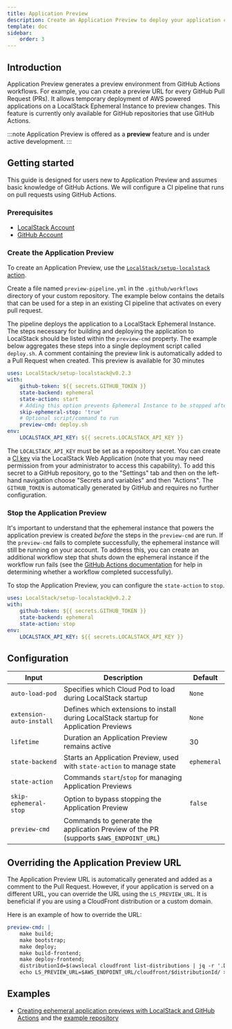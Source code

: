 ```yaml
---
title: Application Preview
description: Create an Application Preview to deploy your application changes in an Ephemeral Instance.
template: doc
sidebar:
    order: 3
---
```


## Introduction

Application Preview generates a preview environment from GitHub Actions workflows.
For example, you can create a preview URL for every GitHub Pull Request (PRs).
It allows temporary deployment of AWS powered applications on a LocalStack Ephemeral Instance to preview changes.
This feature is currently only available for GitHub repositories that use GitHub Actions.

:::note
Application Preview is offered as a **preview** feature and is under active development.
:::

## Getting started

This guide is designed for users new to Application Preview and assumes basic knowledge of GitHub Actions.
We will configure a CI pipeline that runs on pull requests using GitHub Actions.

### Prerequisites

- [LocalStack Account](https://app.localstack.cloud/)
- [GitHub Account](https://github.com)

### Create the Application Preview

To create an Application Preview, use the [`LocalStack/setup-localstack` action](https://github.com/localstack/setup-localstack).

Create a file named `preview-pipeline.yml` in the `.github/workflows` directory of your custom repository.
The example below contains the details that can be used for a step in an existing CI pipeline that activates on every pull request.

The pipeline deploys the application to a LocalStack Ephemeral Instance.
The steps necessary for building and deploying the application to  LocalStack should be listed within the `preview-cmd` property.
The example below aggregates these steps into a single deployment script called `deploy.sh`.
A comment containing the preview link is automatically added to a Pull Request when created.
This preview is available for 30 minutes

```yaml
uses: LocalStack/setup-localstack@v0.2.3
with:
    github-token: ${{ secrets.GITHUB_TOKEN }}
    state-backend: ephemeral
    state-action: start
    # Adding this option prevents Ephemeral Instance to be stopped after the `preview-cmd` run
    skip-ephemeral-stop: 'true'
    # Optional script/command to run
    preview-cmd: deploy.sh
env:
    LOCALSTACK_API_KEY: ${{ secrets.LOCALSTACK_API_KEY }}
```

The `LOCALSTACK_API_KEY` must be set as a repository secret.
You can create a [CI key](https://app.localstack.cloud/workspace/ci-keys) via the LocalStack Web Application (note that you may need permission from your administrator to access this capability).
To add this secret to a GitHub repository, go to the "Settings" tab and then on the left-hand navigation choose "Secrets and variables" and then "Actions".
The `GITHUB_TOKEN` is automatically generated by GitHub and requires no further configuration.

### Stop the Application Preview

It's important to understand that the ephemeral instance that powers the application preview is created _before_ the steps in the `preview-cmd` are run.
If the `preview-cmd` fails to complete successfully, the ephemeral instance will still be running on your account.
To address this, you can create an additional workflow step that shuts down the ephemeral instance if the workflow run fails (see the [GitHub Actions documentation](https://docs.github.com/en/actions/writing-workflows/choosing-when-your-workflow-runs/events-that-trigger-workflows#running-a-workflow-based-on-the-conclusion-of-another-workflow) for help in determining whether a workflow completed successfully).

To stop the Application Preview, you can configure the `state-action` to `stop`.

```yaml
uses: LocalStack/setup-localstack@v0.2.2
with:
    github-token: ${{ secrets.GITHUB_TOKEN }}
    state-backend: ephemeral
    state-action: stop
env:
    LOCALSTACK_API_KEY: ${{ secrets.LOCALSTACK_API_KEY }}
```

## Configuration

| Input                        | Description                                                               | Default      |
|------------------------------|---------------------------------------------------------------------------|--------------|
| `auto-load-pod`              | Specifies which Cloud Pod to load during LocalStack startup                     | `None`       |
| `extension-auto-install`     | Defines which extensions to install during LocalStack startup for Application Previews | `None`       |
| `lifetime`                   | Duration an Application Preview remains active                            | 30           |
| `state-backend`              | Starts an Application Preview, used with `state-action` to manage state  | `ephemeral`  |
| `state-action`               | Commands `start`/`stop` for managing Application Previews                |              |
| `skip-ephemeral-stop`        | Option to bypass stopping the Application Preview                        | `false`      |
| `preview-cmd`                | Commands to generate the application Preview of the PR (supports `$AWS_ENDPOINT_URL`) |            |

## Overriding the Application Preview URL

The Application Preview URL is automatically generated and added as a comment to the Pull Request.
However, if your application is served on a different URL, you can override the URL using the `LS_PREVIEW_URL`.
It is beneficial if you are using a CloudFront distribution or a custom domain.

Here is an example of how to override the URL:

```yaml
preview-cmd: |
    make build;
    make bootstrap;
    make deploy;
    make build-frontend;
    make deploy-frontend;
    distributionId=$(awslocal cloudfront list-distributions | jq -r '.DistributionList.Items[0].Id');
    echo LS_PREVIEW_URL=$AWS_ENDPOINT_URL/cloudfront/$distributionId/ >> $GITHUB_ENV;
```

## Examples

- [Creating ephemeral application previews with LocalStack and GitHub Actions](/aws/tutorials/ephemeral-application-previews/) and the [example repository](https://github.com/localstack-samples/sample-notes-app-dynamodb-lambda-apigateway)
